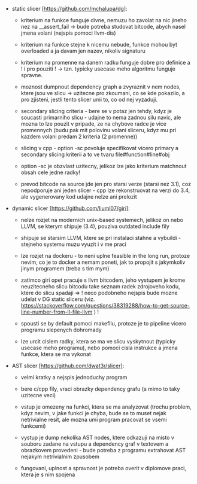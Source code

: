 - static slicer [https://github.com/mchalupa/dg]:
  - kriterium na funkce funguje divne, nemuzu ho zavolat na nic jineho nez na __assert_fail -> bude potreba studovat bitcode, abych nasel jmena volani (nejspis pomoci llvm-dis)

  - kriterium na funkce stejne k nicemu nebude, funkce mohou byt overloaded a ja davam jen nazev, nikoliv signaturu

  - kriterium na promenne na danem radku funguje dobre pro definice a ! i pro pouziti ! -> tzn. typicky usecase meho algoritmu funguje spravne.

  - moznost dumpnout dependency graph a zvyraznit v nem nodes, ktere jsou ve slicu -> uzitecne pro zkoumani, co se kde pokazilo, a pro zjisteni, jestli tento slicer umi to, co od nej vyzaduji.

  - secondary slicing criteria - bere se v potaz jen tehdy, kdyz je soucasti primarniho slicu - udajne to nema zadnou silu navic, ale mozna to lze pouzit v pripade, ze na chybove radce je vice promennych (budu pak mit polovinu volani sliceru, kdyz mu pri kazdem volani predam 2 kriteria (2 promenne))

  - slicing v cpp - option -sc povoluje specifikovat vicero primary a secondary slicing kriterii a to ve tvaru file#function#line#obj

  - option -sc je obzvlast uzitecny, jelikoz lze jako kriterium matchnout obsah cele jedne radky!

  - prevod bitcode na source jde jen pro starsi verze (starsi nez 3.1), coz nepodporuje ani jeden slicer - cpp lze rekonstruovat na verzi do 3.4, ale vygenerovany kod udajne nelze ani prelozit

- dynamic slicer [https://github.com/liuml07/giri]:
  - nelze rozjet na modernich unix-based systemech, jelikoz on nebo LLVM, se kterym shipuje (3.4), pouziva outdated include fily

  - shipuje se starsim LLVM, ktere se pri instalaci stahne a vybuildi - stejneho systemu muzu vyuzit i v me praci

  - lze rozjet na dockeru - to neni uplne feasible in the long run, protoze nevim, co je to docker a nemam poneti, jak to propojit s jakymkoliv jinym programem (treba s tim mym)

  - zatimco giri opet pracuje s llvm bitcodem, jeho vystupem je krome neuzitecneho slicu bitcodu take seznam radek zdrojoveho kodu, ktere do slicu spadaji => ! neco podobneho nejspis bude mozne udelat v DG static sliceru (viz. https://stackoverflow.com/questions/38319288/how-to-get-source-line-number-from-ll-file-llvm ) !

  - spousti se by default pomoci makefilu, protoze je to pipeline vicero programu slepenych dohromady

  - lze urcit cislem radky, ktera se ma ve slicu vyskytnout (typicky usecase meho programu), nebo pomoci cisla instrukce a jmena funkce, ktera se ma vykonat

- AST slicer [https://github.com/dwat3r/slicer]:
  - velmi kratky a nejspis jednoduchy program

  - bere c/cpp fily, vraci obrazky dependency grafu (a mimo to taky uzitecne veci)

  - vstup je omezeny na funkci, ktera se ma analyzovat (trochu problem, kdyz nevim, v jake funkci je chyba, bude se to muset nejak netrivialne resit, ale mozna umi program pracovat se vsemi funkcemi)

  - vystup je dump nekolika AST nodes, ktere odkazuji na misto v souboru zadane na vstupu a dependency graf v textovem a obrazkovem provedeni - bude potreba z programu extrahovat AST nejakym netrivialnim zpusobem

  - fungovani, uplnost a spravnost je potreba overit v diplomove praci, ktera je s nim spojena

